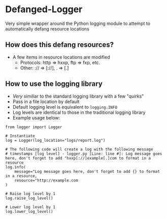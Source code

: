 # Defanged-Logger
Very simple wrapper around the Python logging module to attempt to automatically defang resource locations

## How does this defang resources?
- A few items in resource locations are modified
    - Protocols: http => hxxp, ftp => fxp, etc.
    - Other: :// => [://], . => [.]

## How to use the logging library
- _Very_ similiar to the standard logging library with a few "quirks"
- Pass in a file location by default
- Default logging level is equivalent to `logging.INFO`
- Log levels are identical to those in the traditional logging library
- Example usage below:

```
from logger import Logger

# Instantiate
log = Logger(log_location="logs/report.log")

# The following code will create a log with the following message
# timestamps [log level] - logger.py [Line: line #]: Log message goes here, don't forget to add "hxxp[://]example[.]com to format in a resource
log.info(
    message="Log message goes here, don't forget to add {} to format in a resource,
    resource="http://example.com
)

# Raise log level by 1
log.raise_log_level()

# Lower log level by 1
log.lower_log_level()
```
